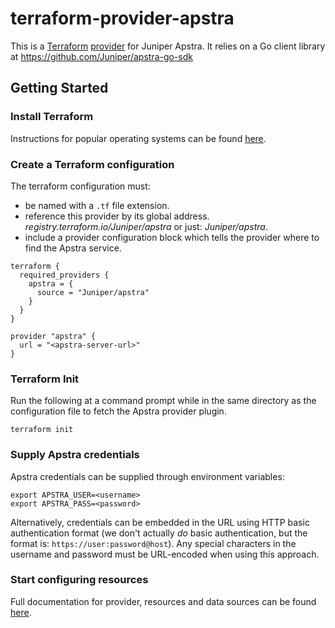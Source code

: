 # terraform-provider-apstra

This is a [Terraform](https://www.terraform.io)
[provider](https://developer.hashicorp.com/terraform/language/providers?page=providers)
for Juniper Apstra. It relies on a Go client library at https://github.com/Juniper/apstra-go-sdk

## Getting Started

### Install Terraform

Instructions for popular operating systems can be found [here](https://developer.hashicorp.com/terraform/tutorials/aws-get-started/install-cli).

### Create a Terraform configuration

The terraform configuration must:
- be named with a `.tf` file extension.
- reference this provider by its global address.
  *registry.terraform.io/Juniper/apstra* or just: *Juniper/apstra*.
- include a provider configuration block which tells the provider where to
find the Apstra service.

```hcl
terraform {
  required_providers {
    apstra = {
      source = "Juniper/apstra"
    }
  }
}

provider "apstra" {
  url = "<apstra-server-url>"
}
```

### Terraform Init

Run the following at a command prompt while in the same directory as the
configuration file to fetch the Apstra provider plugin.
```shell
terraform init
```

### Supply Apstra credentials
Apstra credentials can be supplied through environment variables:
```shell
export APSTRA_USER=<username>
export APSTRA_PASS=<password>
```

Alternatively, credentials can be embedded in the URL using HTTP basic
authentication format (we don't actually *do* basic authentication, but the
format is: `https://user:password@host`). Any special characters in the username
and password must be URL-encoded when using this approach.

### Start configuring resources

Full documentation for provider, resources and data sources can be found
[here](https://registry.terraform.io/providers/Juniper/apstra/latest/docs).